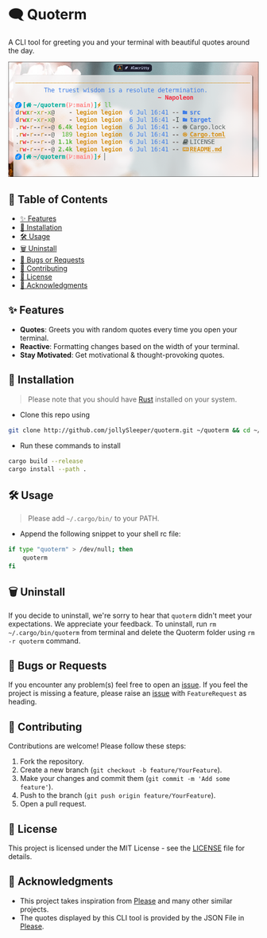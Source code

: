 # 🗨️ Quoterm
A CLI tool for greeting you and your terminal with beautiful quotes around the day.

![Quoterm](./screenshot.png)

## 📖 Table of Contents

- [✨ Features](#features)
- [🚀 Installation](#installation)
- [🛠️ Usage](#usage)
- [🗑️ Uninstall](#uninstall)
- [🐛 Bugs or Requests](#bugs-or-requests)
- [🤝 Contributing](#contributing)
- [📄 License](#license)
- [🙏 Acknowledgments](#acknowledgments)

## ✨ Features

- **Quotes**: Greets you with random quotes every time you open your terminal.
- **Reactive**: Formatting changes based on the width of your terminal.
- **Stay Motivated**: Get motivational & thought-provoking quotes.

## 🚀 Installation
> Please note that you should have [Rust](https://rust-lang.org) installed on your system.

- Clone this repo using
```bash
git clone http://github.com/jollySleeper/quoterm.git ~/quoterm && cd ~/quoterm
```

- Run these commands to install
```bash
cargo build --release
cargo install --path .
```

## 🛠️ Usage
> Please add `~/.cargo/bin/` to your PATH.

- Append the following snippet to your shell rc file:
```sh .bashrc/.zshrc
if type "quoterm" > /dev/null; then
    quoterm 
fi
```

## 🗑️ Uninstall

If you decide to uninstall, we're sorry to hear that `quoterm` didn't meet your expectations. We appreciate your feedback. 
To uninstall, run `rm ~/.cargo/bin/quoterm` from terminal and delete the Quoterm folder using `rm -r quoterm` command.

## 🐛 Bugs or Requests

If you encounter any problem(s) feel free to open an [issue](https://github.com/jollySleeper/quoterm/issues/new).
If you feel the project is missing a feature, please raise an [issue](https://github.com/jollySleeper/quoterm/issues/new) with `FeatureRequest` as heading.

## 🤝 Contributing

Contributions are welcome! Please follow these steps:

1. Fork the repository.
2. Create a new branch (`git checkout -b feature/YourFeature`).
3. Make your changes and commit them (`git commit -m 'Add some feature'`).
4. Push to the branch (`git push origin feature/YourFeature`).
5. Open a pull request.

## 📄 License

This project is licensed under the MIT License - see the [LICENSE](https://github.com/jollySleeper/quoterm/blob/main/LICENSE) file for details.

## 🙏 Acknowledgments

- This project takes inspiration from [Please](https://github.com/NayamAmarshe/please) and many other similar projects.
- The quotes displayed by this CLI tool is provided by the JSON File in [Please](https://github.com/NayamAmarshe/please).
